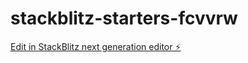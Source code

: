 # stackblitz-starters-fcvvrw

[Edit in StackBlitz next generation editor ⚡️](https://stackblitz.com/~/github.com/satachi28/stackblitz-starters-fcvvrw)